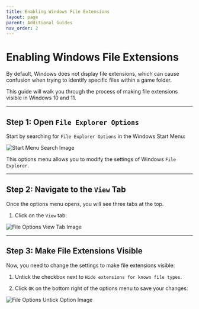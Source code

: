 ```yaml
---
title: Enabling Windows File Extensions
layout: page
parent: Additional Guides
nav_order: 2
---
```


# Enabling Windows File Extensions

By default, Windows does not display file extensions, which can cause confusion when trying to identify specific files within a game folder.

This guide will walk you through the process of making file extensions visible in Windows 10 and 11.

---

## **Step 1:** Open `File Explorer Options`

Start by searching for `File Explorer Options` in the Windows Start Menu:

  ![Start Menu Search Image](../images/enabling-windows-file-extensions/file_explorer_options_start_menu.jpg)

This options menu allows you to modify the settings of Windows `File Explorer`.

---

## **Step 2:** Navigate to the `View` Tab

Once the options menu opens, you will see three tabs at the top.

1. Click on the `View` tab:

  ![File Options View Tab Image](../images/enabling-windows-file-extensions/file_explorer_options_view_tab.jpg)

---

## **Step 3:** Make File Extensions Visible

Now, you need to change the settings to make file extensions visible:

1. Untick the checkbox next to `Hide extensions for known file types`.

2. Click `OK` on the bottom right of the options menu to save your changes:

  ![File Options Untick Option Image](../images/enabling-windows-file-extensions/file_explorer_options_remove_tick.jpg)